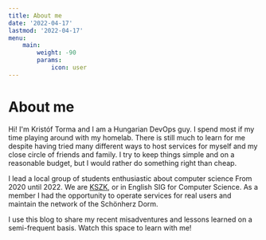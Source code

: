 ```yaml
---
title: About me
date: '2022-04-17'
lastmod: '2022-04-17'
menu:
    main: 
        weight: -90
        params:
            icon: user
---
```


# About me

Hi! I'm Kristóf Torma and I am a Hungarian DevOps guy. I spend most if my time playing around with my homelab. There is still much to learn for me despite having tried many different ways to host services for myself and my close circle of friends and family. I try to keep things simple and on a reasonable budget, but I would rather do something right than cheap.

I lead a local group of students enthusiastic about computer science From 2020 until 2022. We are [KSZK](https://kszk.bme.hu/), or in English SIG for Computer Science. As a member I had the opportunity to operate services for real users and maintain the network of the Schönherz Dorm.

I use this blog to share my recent misadventures and lessons learned on a semi-frequent basis. Watch this space to learn with me!
